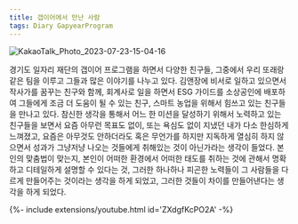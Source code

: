 ```yaml
---
title: 갭이어에서 만난 사람
tags: Diary GapyearProgram
---
```


![KakaoTalk_Photo_2023-07-23-15-04-16](https://github.com/hoonjanglee/hoonjanglee.github.io/assets/50545088/d9f5266e-1499-47d6-8aed-d2187c9edc2b)

경기도 일자리 재단의 갭이어 프로그램을 하면서 다양한 친구들, 그중에서 우리 또래랑 같은 팀을 이루고 그들과 많은 이야기를 나누고 있다. 김앤장에 비서로 일하고 있으면서 작사가를 꿈꾸는 친구와 함께, 회계사로 일을 하면서 ESG 가이드를 소상공인에 배포하여 그들에게 조금 더 도움이 될 수 있는 친구, 스마트 농업을 위해서 힘쓰고 있는 친구들을 만나고 있다. 참신한 생각을 통해서 어느 한 미션을 달성하기 위해서 노력하고 있는 친구들을 보면서 요즘 아무런 목표도 없이, 또는 욕심도 없이 지냈던 내가 다소 한심하게 느껴졌고, 요즘은 아무것도 안하더라도 혹은 무언가를 하지만 지독하게 열심히 하지 않으면서 성과가 그냥저냥 나오는 것들에게 취해있는 것이 아닌가라는 생각이 들었다.
본인의 맞춤법이 맞는지, 본인이 어떠한 환경에서 어떠한 태도를 취하는 것에 관해서 명확하고 디테일하게 설명할 수 있다는 것, 그러한 하나하나 피곤한 노력들이 그 사람들을 다르게 만들어주는 것이라는 생각을 하게 되었고, 그러한 것들이 차이를 만들어낸다는 생각을 하게 되었다.

<div>{%- include extensions/youtube.html id='ZXdgfKcPO2A' -%}</div>